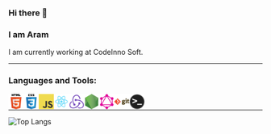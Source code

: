 ### Hi there 👋

### I am Aram

I am currently working at CodeInno Soft.

---

### Languages and Tools:

<img
  align="left"
  alt="HTML5"
  width="30px"
  src="https://raw.githubusercontent.com/github/explore/80688e429a7d4ef2fca1e82350fe8e3517d3494d/topics/html/html.png"
/>

<img
  align="left"
  alt="CSS3"
  width="30px"
  src="https://raw.githubusercontent.com/github/explore/80688e429a7d4ef2fca1e82350fe8e3517d3494d/topics/css/css.png"
/>

<img
  align="left"
  alt="JavaScript"
  width="30px"
  src="https://raw.githubusercontent.com/github/explore/80688e429a7d4ef2fca1e82350fe8e3517d3494d/topics/javascript/javascript.png"
/>

<img
  align="left"
  alt="ReactJS"
  width="30px"
  src="https://raw.githubusercontent.com/github/explore/80688e429a7d4ef2fca1e82350fe8e3517d3494d/topics/react/react.png"
/>

<img
  align="left"
  alt="Redux"
  width="30px"
  src="https://raw.githubusercontent.com/github/explore/80688e429a7d4ef2fca1e82350fe8e3517d3494d/topics/redux/redux.png"
/>

<img
  align="left"
  alt="NodeJS"
  width="30px"
  src="https://raw.githubusercontent.com/github/explore/80688e429a7d4ef2fca1e82350fe8e3517d3494d/topics/nodejs/nodejs.png"
/>

<img
  align="left"
  alt="GraphQL"
  width="30px"
  src="https://raw.githubusercontent.com/github/explore/80688e429a7d4ef2fca1e82350fe8e3517d3494d/topics/graphql/graphql.png"
/>

<img
  align="left"
  alt="Git"
  width="30px"
  src="https://raw.githubusercontent.com/github/explore/80688e429a7d4ef2fca1e82350fe8e3517d3494d/topics/git/git.png"
/>

<img 
  align="left"
  alt="Terminal"
  width="30px"
  src="https://raw.githubusercontent.com/github/explore/80688e429a7d4ef2fca1e82350fe8e3517d3494d/topics/terminal/terminal.png"
/>

<br />

---

![Top Langs](https://github-readme-stats.vercel.app/api/top-langs/?username=arampetrosyann&layout=compact)
